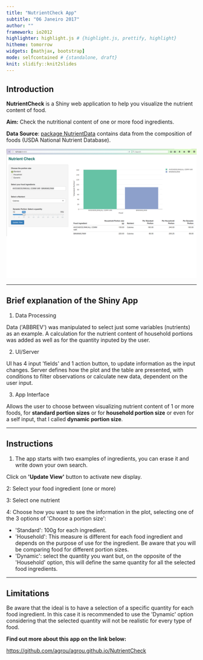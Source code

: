 ```yaml
---
title: "NutrientCheck App"
subtitle: "06 Janeiro 2017"
author: ""
framework: io2012
highlighter: highlight.js # {highlight.js, prettify, highlight}
hitheme: tomorrow
widgets: [mathjax, bootstrap]
mode: selfcontained # {standalone, draft}
knit: slidify::knit2slides
---  
```







## Introduction 

**NutrientCheck** is a Shiny web application to help you visualize the nutrient content of food.
  
**Aim:** Check the nutritional content of one or more food ingredients. 

**Data Source**: [package NutrientData](https://github.com/56north/NutrientData) contains data from the composition of foods (USDA National Nutrient Database). 


<img src="assets/img/NutrientCheck.png" title="plot of chunk NutritionApp" alt="plot of chunk NutritionApp" width="600px" />

---
## Brief explanation of the Shiny App

1. Data Processing

Data ('ABBREV') was manipulated to select just some variables (nutrients) as an example. 
A calculation for the nutrient content of household portions was added as well as for the quantity inputed by the user.

2. UI/Server

UI has 4 input 'fields' and 1 action button, to update information as the input changes. 
Server defines how the plot and the table are presented, with conditions to filter observations or calculate new data, dependent on the user input.

3. App Interface

Allows the user to choose between visualizing nutrient content of 1 or more foods, for **standard portion sizes** or for **household portion size** or even for a self input, that I called **dynamic portion size**.

---
## Instructions

1. The app starts with two examples of ingredients, you can erase it and write down your own search. 

Click on **'Update View'** button to activate new display.

2: Select your food ingredient (one or more)

3: Select one nutrient

4: Choose how you want to see the information in the plot, selecting one of the 3 options of 'Choose a portion size':

* 'Standard': 100g for each ingredient. 
* 'Household': This measure is different for each food ingredient and depends on the purpose of use for the ingredient. Be aware that you will be comparing food for different portion sizes.
* 'Dynamic': select the quantity you want but, on the opposite of the 'Household' option, this will define the same quantity for all the selected food ingredients. 

---
## Limitations 

Be aware that the ideal is to have a selection of a specific quantity for each food ingredient. In this case it is recommended to use the 'Dynamic' option considering
that the selected quantity will not be realistic for every type of food.

**Find out more about this app on the link below:**

https://github.com/agrou/agrou.github.io/NutrientCheck



